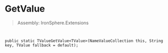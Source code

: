 ﻿

# GetValue

> Assembly: IronSphere.Extensions



```


public static TValueGetValue<TValue>(NameValueCollection this, String key, TValue fallback = default);
```